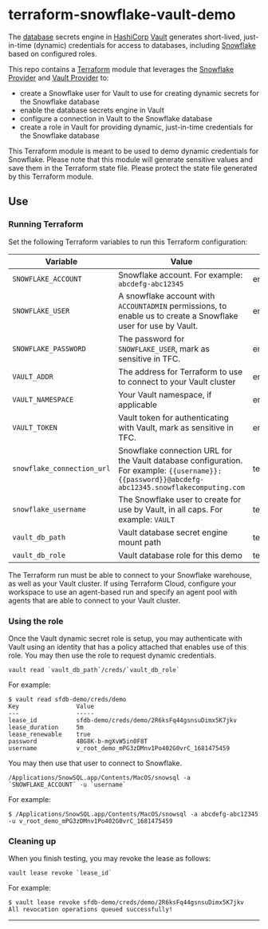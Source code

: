 # terraform-snowflake-vault-demo

The [database](https://developer.hashicorp.com/vault/docs/secrets/databases) secrets engine in [HashiCorp](https://hashicorp.com/) [Vault](https://vaultproject.io) generates short-lived, just-in-time (dynamic) credentials for access to databases, including [Snowflake](https://developer.hashicorp.com/vault/docs/secrets/databases/snowflake) based on configured roles.

This repo contains a [Terraform](https://terraform.io) module that leverages the [Snowflake Provider](https://registry.terraform.io/providers/Snowflake-Labs/snowflake/latest/docs) and [Vault Provider](https://registry.terraform.io/providers/hashicorp/vault/latest/docs) to:
* create a Snowflake user for Vault to use for creating dynamic secrets for the Snowflake database
* enable the database secrets engine in Vault
* configure a connection in Vault to the Snowflake database
* create a role in Vault for providing dynamic, just-in-time credentials for the Snowflake database

This Terraform module is meant to be used to demo dynamic credentials for Snowflake. Please note that this module will generate sensitive values and save them in the Terraform state file. Please protect the state file generated by this Terraform module.

## Use

### Running Terraform

Set the following Terraform variables to run this Terraform configuration:

| Variable | Value | Type |
|----------|-------|------|
| `SNOWFLAKE_ACCOUNT` | Snowflake account. For example: `abcdefg-abc12345` | env |
| `SNOWFLAKE_USER` | A snowflake account with `ACCOUNTADMIN` permissions, to enable us to create a Snowflake user for use by Vault. | env |
| `SNOWFLAKE_PASSWORD` | The password for `SNOWFLAKE_USER`, mark as sensitive in TFC. | env |
| `VAULT_ADDR` | The address for Terraform to use to connect to your Vault cluster | env |
| `VAULT_NAMESPACE` | Your Vault namespace, if applicable | env |
| `VAULT_TOKEN` | Vault token for authenticating with Vault, mark as sensitive in TFC. | env |
| `snowflake_connection_url` | Snowflake connection URL for the Vault database configuration. For example: `{{username}}:{{password}}@abcdefg-abc12345.snowflakecomputing.com` | terraform |
| `snowflake_username` | The Snowflake user to create for use by Vault, in all caps. For example: `VAULT` | terraform |
| `vault_db_path` | Vault database secret engine mount path | terraform |
| `vault_db_role` | Vault database role for this demo | terraform |

The Terraform run must be able to connect to your Snowflake warehouse, as well as your Vault cluster. If using Terraform Cloud, configure your workspace to use an agent-based run and specify an agent pool with agents that are able to connect to your Vault cluster.

### Using the role

Once the Vault dynamic secret role is setup, you may authenticate with Vault using an identity that has a policy attached that enables use of this role. You may then use the role to request dynamic credentials.

```
vault read `vault_db_path`/creds/`vault_db_role`
```

For example:

```
$ vault read sfdb-demo/creds/demo
Key                Value
---                -----
lease_id           sfdb-demo/creds/demo/2R6ksFq44gsnsuDimx5K7jkv
lease_duration     5m
lease_renewable    true
password           4BG8K-b-mgXvW5in0F8T
username           v_root_demo_mPG3zDMnv1Po402G0vrC_1681475459
```

You may then use that user to connect to Snowflake.

```
/Applications/SnowSQL.app/Contents/MacOS/snowsql -a `SNOWFLAKE_ACCOUNT` -u `username`
```

For example:

```
$ /Applications/SnowSQL.app/Contents/MacOS/snowsql -a abcdefg-abc12345 -u v_root_demo_mPG3zDMnv1Po402G0vrC_1681475459
```

### Cleaning up

When you finish testing, you may revoke the lease as follows:

```
vault lease revoke `lease_id`
```

For example:

```
$ vault lease revoke sfdb-demo/creds/demo/2R6ksFq44gsnsuDimx5K7jkv
All revocation operations queued successfully!
```

---
